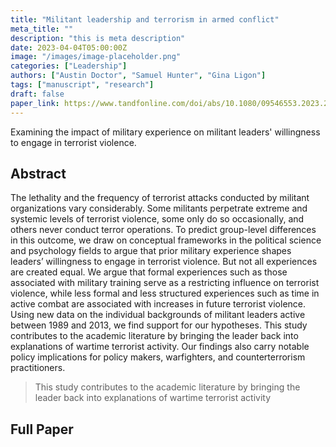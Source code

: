 ```yaml
---
title: "Militant leadership and terrorism in armed conflict"
meta_title: ""
description: "this is meta description"
date: 2023-04-04T05:00:00Z
image: "/images/image-placeholder.png"
categories: ["Leadership"]
authors: ["Austin Doctor", "Samuel Hunter", "Gina Ligon"]
tags: ["manuscript", "research"]
draft: false
paper_link: https://www.tandfonline.com/doi/abs/10.1080/09546553.2023.2189972
---
```


Examining the impact of military experience on militant leaders' willingness to engage in terrorist violence.

<!--more-->

## Abstract

The lethality and the frequency of terrorist attacks conducted by militant organizations vary considerably. Some militants perpetrate extreme and systemic levels of terrorist violence, some only do so occasionally, and others never conduct terror operations. To predict group-level differences in this outcome, we draw on conceptual frameworks in the political science and psychology fields to argue that prior military experience shapes leaders’ willingness to engage in terrorist violence. But not all experiences are created equal. We argue that formal experiences such as those associated with military training serve as a restricting influence on terrorist violence, while less formal and less structured experiences such as time in active combat are associated with increases in future terrorist violence. Using new data on the individual backgrounds of militant leaders active between 1989 and 2013, we find support for our hypotheses. This study contributes to the academic literature by bringing the leader back into explanations of wartime terrorist activity. Our findings also carry notable policy implications for policy makers, warfighters, and counterterrorism practitioners.

> This study contributes to the academic literature by bringing the leader back into explanations of wartime terrorist activity

## Full Paper